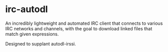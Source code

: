 # irc-autodl

An incredibly lightweight and automated IRC client that connects to various IRC
networks and channels, with the goal to download linked files that match given
expressions.

Designed to supplant autodl-irssi.
